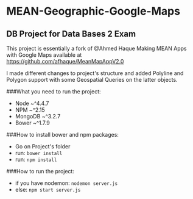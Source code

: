 # MEAN-Geographic-Google-Maps
## DB Project for Data Bases 2 Exam

This project is essentially a fork of  @Ahmed Haque Making MEAN Apps with Google Maps available at https://github.com/afhaque/MeanMapAppV2.0

I made different changes to project's structure and added Polyline and Polygon support with some Geospatial Queries on the latter objects.

###What you need to run the project:
 - Node ~^4.4.7
 - NPM ~^2.15
 - MongoDB ~^3.2.7
 - Bower ~^1.7.9

###How to install bower and npm packages:
 - Go on Project's folder
 - run: `bower install`
 - run: `npm install`

###How to run the project:
 - if you have nodemon: `nodemon server.js`
 - else: `npm start server.js`